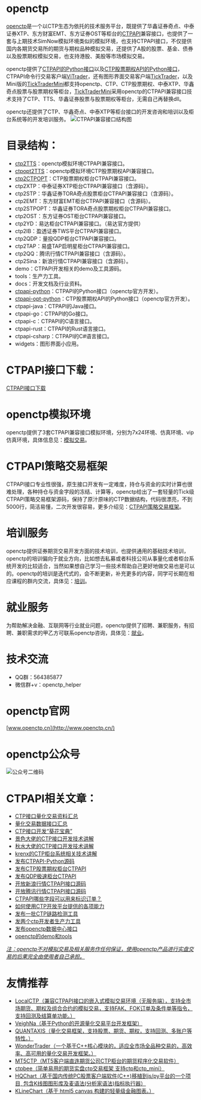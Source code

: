 # **openctp**
[openctp](http://www.openctp.cn)是一个以CTP生态为依托的技术服务平台，既提供了华鑫证券奇点、中泰证券XTP、东方财富EMT、东方证券OST等柜台的[CTPAPI](http://openctp.cn/CTPAPI.html)兼容接口，也提供了一套与上期技术SimNow模拟环境类似的模拟环境，也支持CTPAPI接口，不仅提供国内各期货交易所的期货与期权品种模拟交易，还提供了A股的股票、基金、债券以及股票期权模拟交易，也支持港股、美股等市场模拟交易。

openctp提供了[CTPAPI的Python接口](https://github.com/openctp/openctp-ctp-python)以及[CTP股票期权API的Python接口](https://github.com/openctp/openctp-ctpopt-python)，CTPAPI命令行交易客户端[ViTrader](https://github.com/openctp/openctp/tree/master/widgets/ViTrader)，还有图形界面交易客户端[TickTrader](http://www.openctp.cn/TickTrader.html)，以及Mini版的[TickTraderMini](http://www.openctp.cn/TickTrader.html)都支持openctp、CTP、CTP股票期权、中泰XTP、华鑫奇点股票与股票期权等柜台，[TickTraderMini](http://www.openctp.cn/TickTrader.html)采用openctp的CTPAPI兼容接口技术支持了CTP、TTS、华鑫证券股票与股票期权等柜台，无需自己再替换dll。

openctp还提供了CTP、华鑫奇点、中泰XTP等柜台接口的开发咨询和培训以及柜台系统等的开发培训服务。
![CTPAPI兼容接口结构图](https://github.com/user-attachments/assets/5974ae64-ae18-4f2a-b459-d5f73243037a)
# 目录结构：
- [ctp2TTS](https://github.com/openctp/openctp/tree/master/ctp2TTS)：openctp模拟环境CTPAPI兼容接口。
- [ctpopt2TTS](https://github.com/openctp/openctp/tree/master/ctpopt2TTS)：openctp模拟环境CTP股票期权API兼容接口。
- [ctp2CTPOPT](https://github.com/openctp/openctp/tree/master/ctp2CTPOPT)：CTP股票期权柜台CTPAPI兼容接口。
- ctp2XTP：中泰证券XTP柜台CTPAPI兼容接口（含源码）。
- ctp2STP：华鑫证券TORA奇点股票柜台CTPAPI兼容接口（含源码）。
- ctp2EMT：东方财富EMT柜台CTPAPI兼容接口（含源码）。
- ctp2STPOPT：华鑫证券TORA奇点股票期权柜台CTPAPI兼容接口。
- ctp2OST：东方证券OST柜台CTPAPI兼容接口。
- ctp2YD：易达柜台CTPAPI兼容接口。（易达官方提供）
- ctp2IB：盈透证券TWS平台CTPAPI兼容接口。
- ctp2QDP：量投QDP柜台CTPAPI兼容接口。
- ctp2TAP：易盛TAP启明星柜台CTPAPI兼容接口。
- ctp2QQ：腾讯行情CTPAPI兼容接口（含源码）。
- ctp2Sina：新浪行情CTPAPI兼容接口（含源码）。
- demo：CTPAPI开发相关的demo及工具源码。
- tools：生产力工具。
- docs：开发文档及行业资料。
- [ctpapi-python](https://github.com/openctp/openctp-ctp-python)：CTPAPI的Python接口（openctp官方开发）。
- [ctpapi-opt-python](https://github.com/openctp/openctp-ctpopt-python)：CTP股票期权API的Python接口（openctp官方开发）。
- ctpapi-java：CTPAPI的Java接口。
- ctpapi-go：CTPAPI的Go接口。
- ctpapi-c：CTPAPI的C语言接口。
- ctpapi-rust：CTPAPI的Rust语言接口。
- ctpapi-csharp：CTPAPI的C#语言接口。
- widgets：图形界面小应用。 
# CTPAPI接口下载：
[CTPAPI接口下载](http://www.openctp.cn/CTPAPI.html)
# openctp模拟环境
openctp提供了3套CTPAPI兼容接口模拟环境，分别为7x24环境、仿真环境、vip仿真环境，具体信息见：[模拟交易](http://openctp.cn/Trading.html)。
# CTPAPI策略交易框架
CTPAPI接口专业性很强，原生接口开发有一定难度，持仓与资金的实时计算也很难处理，各种持仓与资金字段的冻结、计算等，openctp给出了一套轻量的Tick级CTPAPI策略交易框架源码，保持了原汁原味的CTP数据结构，代码很漂亮，不到5000行，简洁易懂，二次开发很容易，更多介绍见：[CTPAPI策略交易框架](http://openctp.cn/TTF.html)。
# 培训服务
openctp提供证券期货交易开发方面的技术培训，也提供通用的基础技术培训，openctp的培训偏向于就业方向，比如想去私募或者科技公司从事量化或者柜台系统开发的比较适合，当然如果想自己学习一些技术帮助自己更好地做交易也是可以的。openctp的培训是迭代式的，会不断更新，补充更多的内容，同学可长期在相应课程的群内交流，具体见：[培训](http://openctp.cn/Learning.html)。
# 就业服务
为帮助解决金融、互联网等行业就业问题，openctp提供了招聘、兼职服务，有招聘、兼职需求的甲乙方可联系openctp咨询，具体见：[就业](http://openctp.cn/Jobs.html)。
# 技术交流
- QQ群：564385877
- 微信群+v：openctp_helper
# openctp官网
[www.openctp.cn](http://www.openctp.cn/)
# openctp公众号
![公众号二维码](https://github.com/user-attachments/assets/36a905db-745f-4df0-b55d-bb3c4c7b6b40)

# CTPAPI相关文章：
- [CTP接口量化交易资料汇总](https://zhuanlan.zhihu.com/p/607325008)
- [量化交易数据接口汇总](https://zhuanlan.zhihu.com/p/681814762)
- [CTP接口开发“葵花宝典”](https://zhuanlan.zhihu.com/p/397359483)
- [景色大佬的CTP接口开发技术讲解](https://www.zhihu.com/column/QuantRoad2019)
- [秋水大佬的CTP接口开发技术讲解](https://link.zhihu.com/?target=https%3A//mp.weixin.qq.com/mp/appmsgalbum%3F__biz%3DMzAxOTQ2ODA3OA%3D%3D%26action%3Dgetalbum%26album_id%3D1501810151681523713%26scene%3D173%26from_msgid%3D2247483738%26from_itemidx%3D1%26count%3D3%26nolastread%3D1%23wechat_redirect)
- [krenx的CTP柜台系统相关技术讲解](https://www.zhihu.com/column/c_1356686503654109184)
- [发布CTPAPI-Python源码](https://zhuanlan.zhihu.com/p/12295276223)
- [发布CTP股票期权柜台CTPAPI](https://zhuanlan.zhihu.com/p/709700501)
- [发布QDP极速柜台CTPAPI](https://zhuanlan.zhihu.com/p/709307501)
- [开放新浪行情CTPAPI接口源码](https://zhuanlan.zhihu.com/p/585724196)
- [开放腾讯行情CTPAPI接口源码](https://zhuanlan.zhihu.com/p/583796057)
- [CTPAPI哪些字段可以用来标识订单？](https://zhuanlan.zhihu.com/p/461809304)
- [如何使用CTP开放平台提供的各项能力](https://zhuanlan.zhihu.com/p/451403422)
- [发布一批CTP链路检测工具](https://zhuanlan.zhihu.com/p/447148174)
- [发两个ctp开发者生产力工具](https://zhuanlan.zhihu.com/p/695782688)
- [发布openctp数据中心接口](https://zhuanlan.zhihu.com/p/1899531333975375926)
- [openctp的demo和tools](https://zhuanlan.zhihu.com/p/708647615)

<u>*注：openctp不对模拟交易及相关服务作任何保证，使用openctp产品进行实盘交易的后果完全由使用者自己承担。*</u>
# 友情推荐
- [LocalCTP（兼容CTPAPI接口的嵌入式模拟交易环境（无服务端），支持全市场期货、期权及组合合约的模拟交易，支持FAK、FOK订单及条件单等指令，支持回测及结算单功能。）](https://github.com/dearleeyoung/LocalCTP)
- [VeighNa（基于Python的开源量化交易平台开发框架）](https://github.com/vnpy/vnpy)
- [QUANTAXIS（量化交易框架，支持股票、期货、期权，支持回测、多账户等特性。）](https://github.com/yutiansut/QUANTAXIS)
- [WonderTrader（一个基于C++核心模块的，适应全市场全品种交易的，高效率、高可用的量化交易开发框架。）](https://github.com/wondertrader/wondertrader)
- [MT5CTP（MT5客户端直连期货公司CTP柜台的期货程序化交易软件）](https://gitee.com/mt5ctp/MT5CTP)
- [ctpbee（简单易用的期货实盘ctp交易框架 支持ctp和ctp_mini）](https://github.com/ctpbee/ctpbee)
- [HQChart（基于国内传统PC股票客户端软件(C++)移植到js/py平台的一个项目, 包含K线图图形库及麦语法(分析家语法)指标执行器）](https://github.com/jones2000/HQChart)
- [KLineChart（基于 html5 canvas 构建的轻量级金融图表。）](https://github.com/klinecharts/KLineChart)
